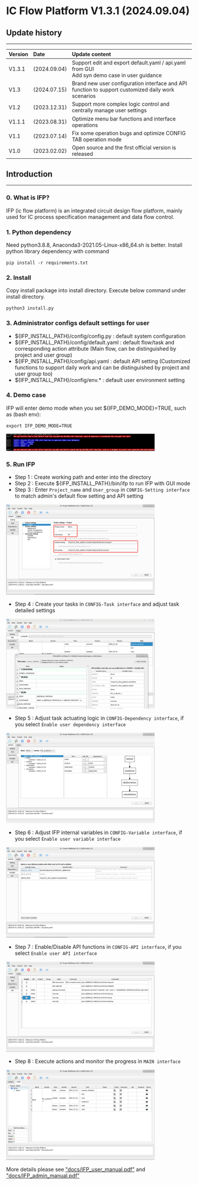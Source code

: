 # IC Flow Platform V1.3.1 (2024.09.04)

## Update history
***
| Version | Date         | Update content                                                                                     |
|:--------|:-------------|:---------------------------------------------------------------------------------------------------|
| V1.3.1  | (2024.09.04) | Support edit and export default.yaml / api.yaml from GUI<br/> Add syn demo case in user guidance   |
| V1.3    | (2024.07.15) | Brand new user configuration interface and API function to support customized daily work scenarios |
| V1.2    | (2023.12.31) | Support more complex logic control and centrally manage user settings                              |
| V1.1.1  | (2023.08.31) | Optimize menu bar functions and interface operations                                               |
| V1.1    | (2023.07.14) | Fix some operation bugs and optimize CONFIG TAB operation mode                                     |
| V1.0    | (2023.02.02) | Open source and the first official version is released                                             |


## Introduction
***

### 0. What is IFP?

IFP (ic flow platform) is an integrated circuit design
flow platform, mainly used for IC process specification
 management and data flow control.


### 1. Python dependency
Need python3.8.8, Anaconda3-2021.05-Linux-x86_64.sh is better.
Install python library dependency with command

    pip install -r requirements.txt


### 2. Install
Copy install package into install directory.
Execute below command under install directory.

    python3 install.py


### 3. Administrator configs default settings for user
  - ${IFP_INSTALL_PATH}/config/config.py : default system configuration
  - ${IFP_INSTALL_PATH}/config/default.yaml : default flow/task and corresponding action attribute (Main flow, can be distinguished by project and user group)
  - ${IFP_INSTALL_PATH}/config/api.yaml : default API setting (Customized functions to support daily work and can be distinguished by project and user group too)
  - ${IFP_INSTALL_PATH}/config/env.* : default user environment setting

### 4. Demo case
IFP will enter demo mode when you set ${IFP_DEMO_MODE}=TRUE, such as (bash env):

    export IFP_DEMO_MODE=TRUE

<img src="./data/pictures/readme/IFP_demo.png" width="80%">

### 5. Run IFP

  - Step 1 : Create working path and enter into the directory
  - Step 2 : Execute ${IFP_INSTALL_PATH}/bin/ifp to run IFP with GUI mode
  - Step 3 : Enter `Project_name` and `User_group` in `CONFIG-Setting interface` to match admin's default flow setting and API setting

<img src="./data/pictures/readme/IFP_setting.png" width="80%">

  - Step 4 : Create your tasks in `CONFIG-Task interface` and adjust task detailed settings

<img src="./data/pictures/readme/IFP_set_task.png" width="80%">

  - Step 5 : Adjust task actuating logic in `CONFIG-Dependency interface`, if you select `Enable user dependency interface`

<img src="./data/pictures/readme/IFP_set_dependency.png" width="80%">

  - Step 6 : Adjust IFP internal variables in `CONFIG-Variable interface`, if you select `Enable user variable interface`

<img src="./data/pictures/readme/IFP_set_variable.png" width="80%">

  - Step 7 : Enable/Disable API functions in `CONFIG-API interface`, if you select `Enable user API interface`

<img src="./data/pictures/readme/IFP_set_API.png" width="80%">

  - Step 8 : Execute actions and monitor the progress in `MAIN interface`

<img src="./data/pictures/readme/IFP_main_tab.png" width="80%">


More details please see ["docs/IFP_user_manual.pdf"](./docs/IFP_user_manual.pdf) and ["docs/IFP_admin_manual.pdf"](./docs/IFP_admin_manual.pdf)
